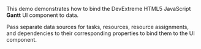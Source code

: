 This demo demonstrates how to bind the DevExtreme HTML5 JavaScript **Gantt** UI component to data.

Pass separate data sources for tasks, resources, resource assignments, and dependencies to their corresponding properties to bind them to the UI component.
